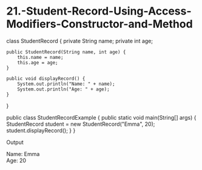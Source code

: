 # 21.-Student-Record-Using-Access-Modifiers-Constructor-and-Method
class StudentRecord {
    private String name;
    private int age;

    public StudentRecord(String name, int age) {
        this.name = name;
        this.age = age;
    }

    public void displayRecord() {
        System.out.println("Name: " + name);
        System.out.println("Age: " + age);
    }
}

public class StudentRecordExample {
    public static void main(String[] args) {
        StudentRecord student = new StudentRecord("Emma", 20);
        student.displayRecord();
    }
}

Output

Name: Emma  
Age: 20

